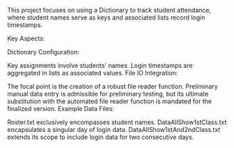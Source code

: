 This project focuses on using a Dictionary to track student attendance, where student names serve as keys and associated lists record login timestamps. 


Key Aspects:

  Dictionary Configuration:
  
  Key assignments involve students' names.
  Login timestamps are aggregated in lists as associated values.
  File IO Integration:
  
  The focal point is the creation of a robust file reader function.
  Preliminary manual data entry is admissible for preliminary testing, but its ultimate substitution with the automated file reader function is mandated for the finalized version.
  Example Data Files:
  
  Roster.txt exclusively encompasses student names.
  DataAllShow1stClass.txt encapsulates a singular day of login data.
  DataAllShow1stAnd2ndClass.txt extends its scope to include login data for two consecutive days.
